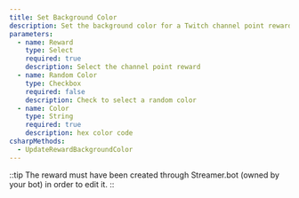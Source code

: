 ```yaml
---
title: Set Background Color
description: Set the background color for a Twitch channel point reward
parameters:
  - name: Reward
    type: Select
    required: true
    description: Select the channel point reward
  - name: Random Color
    type: Checkbox
    required: false
    description: Check to select a random color
  - name: Color
    type: String
    required: true
    description: hex color code
csharpMethods:
  - UpdateRewardBackgroundColor
---
```


::tip
The reward must have been created through Streamer.bot (owned by your bot) in order to edit it.
::
